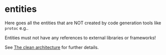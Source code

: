 # entities

Here goes all the entities that are NOT created by code generation tools like `protoc` e.g..

Entities must not have any references to external libraries or frameworks!

See [The clean architecture](https://blog.cleancoder.com/uncle-bob/2012/08/13/the-clean-architecture.html)
for further details.